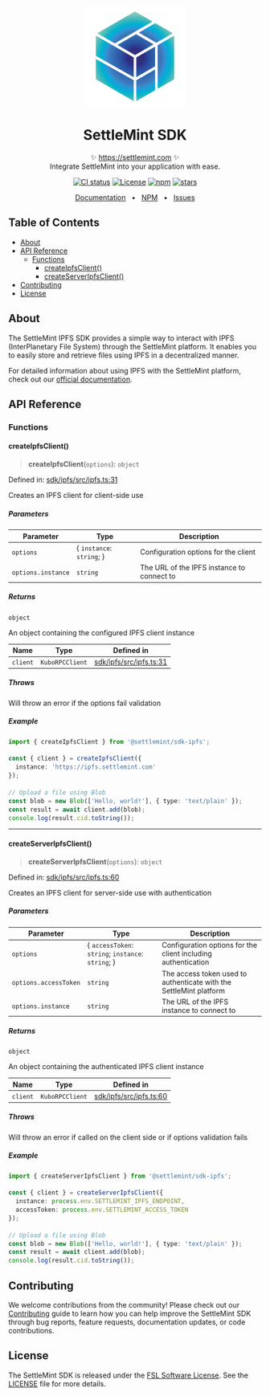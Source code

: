 <p align="center">
  <img src="https://github.com/settlemint/sdk/blob/main/logo.svg" width="200px" align="center" alt="SettleMint logo" />
  <h1 align="center">SettleMint SDK</h1>
  <p align="center">
    ✨ <a href="https://settlemint.com">https://settlemint.com</a> ✨
    <br/>
    Integrate SettleMint into your application with ease.
  </p>
</p>

<p align="center">
<a href="https://github.com/settlemint/sdk/actions?query=branch%3Amain"><img src="https://github.com/settlemint/sdk/actions/workflows/build.yml/badge.svg?event=push&branch=main" alt="CI status" /></a>
<a href="https://fsl.software" rel="nofollow"><img src="https://img.shields.io/npm/l/@settlemint/sdk-ipfs" alt="License"></a>
<a href="https://www.npmjs.com/package/@settlemint/sdk-ipfs" rel="nofollow"><img src="https://img.shields.io/npm/dw/@settlemint/sdk-ipfs" alt="npm"></a>
<a href="https://github.com/settlemint/sdk" rel="nofollow"><img src="https://img.shields.io/github/stars/settlemint/sdk" alt="stars"></a>
</p>

<div align="center">
  <a href="https://console.settlemint.com/documentation/docs/using-platform/dev-tools/SDK/">Documentation</a>
  <span>&nbsp;&nbsp;•&nbsp;&nbsp;</span>
  <a href="https://www.npmjs.com/package/@settlemint/sdk-ipfs">NPM</a>
  <span>&nbsp;&nbsp;•&nbsp;&nbsp;</span>
  <a href="https://github.com/settlemint/sdk/issues">Issues</a>
  <br />
</div>

## Table of Contents

- [About](#about)
- [API Reference](#api-reference)
  - [Functions](#functions)
    - [createIpfsClient()](#createipfsclient)
    - [createServerIpfsClient()](#createserveripfsclient)
- [Contributing](#contributing)
- [License](#license)

## About

The SettleMint IPFS SDK provides a simple way to interact with IPFS (InterPlanetary File System) through the SettleMint platform. It enables you to easily store and retrieve files using IPFS in a decentralized manner.

For detailed information about using IPFS with the SettleMint platform, check out our [official documentation](https://console.settlemint.com/documentation/docs/using-platform/storage/).

## API Reference

### Functions

#### createIpfsClient()

> **createIpfsClient**(`options`): `object`

Defined in: [sdk/ipfs/src/ipfs.ts:31](https://github.com/settlemint/sdk/blob/v1.1.0/sdk/ipfs/src/ipfs.ts#L31)

Creates an IPFS client for client-side use

##### Parameters

| Parameter | Type | Description |
| ------ | ------ | ------ |
| `options` | \{ `instance`: `string`; \} | Configuration options for the client |
| `options.instance` | `string` | The URL of the IPFS instance to connect to |

##### Returns

`object`

An object containing the configured IPFS client instance

| Name | Type | Defined in |
| ------ | ------ | ------ |
| `client` | `KuboRPCClient` | [sdk/ipfs/src/ipfs.ts:31](https://github.com/settlemint/sdk/blob/v1.1.0/sdk/ipfs/src/ipfs.ts#L31) |

##### Throws

Will throw an error if the options fail validation

##### Example

```ts
import { createIpfsClient } from '@settlemint/sdk-ipfs';

const { client } = createIpfsClient({
  instance: 'https://ipfs.settlemint.com'
});

// Upload a file using Blob
const blob = new Blob(['Hello, world!'], { type: 'text/plain' });
const result = await client.add(blob);
console.log(result.cid.toString());
```

***

#### createServerIpfsClient()

> **createServerIpfsClient**(`options`): `object`

Defined in: [sdk/ipfs/src/ipfs.ts:60](https://github.com/settlemint/sdk/blob/v1.1.0/sdk/ipfs/src/ipfs.ts#L60)

Creates an IPFS client for server-side use with authentication

##### Parameters

| Parameter | Type | Description |
| ------ | ------ | ------ |
| `options` | \{ `accessToken`: `string`; `instance`: `string`; \} | Configuration options for the client including authentication |
| `options.accessToken` | `string` | The access token used to authenticate with the SettleMint platform |
| `options.instance` | `string` | The URL of the IPFS instance to connect to |

##### Returns

`object`

An object containing the authenticated IPFS client instance

| Name | Type | Defined in |
| ------ | ------ | ------ |
| `client` | `KuboRPCClient` | [sdk/ipfs/src/ipfs.ts:60](https://github.com/settlemint/sdk/blob/v1.1.0/sdk/ipfs/src/ipfs.ts#L60) |

##### Throws

Will throw an error if called on the client side or if options validation fails

##### Example

```ts
import { createServerIpfsClient } from '@settlemint/sdk-ipfs';

const { client } = createServerIpfsClient({
  instance: process.env.SETTLEMINT_IPFS_ENDPOINT,
  accessToken: process.env.SETTLEMINT_ACCESS_TOKEN
});

// Upload a file using Blob
const blob = new Blob(['Hello, world!'], { type: 'text/plain' });
const result = await client.add(blob);
console.log(result.cid.toString());
```

## Contributing

We welcome contributions from the community! Please check out our [Contributing](https://github.com/settlemint/sdk/blob/main/.github/CONTRIBUTING.md) guide to learn how you can help improve the SettleMint SDK through bug reports, feature requests, documentation updates, or code contributions.

## License

The SettleMint SDK is released under the [FSL Software License](https://fsl.software). See the [LICENSE](https://github.com/settlemint/sdk/blob/main/LICENSE) file for more details.
